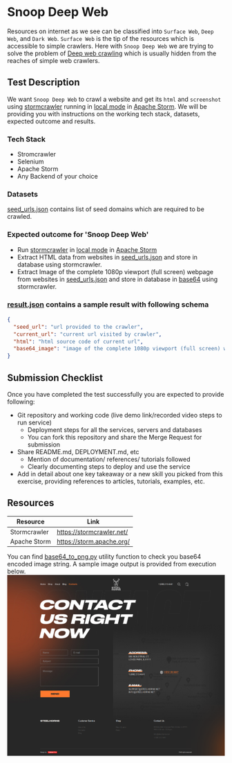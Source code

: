 # Snoop Deep Web

Resources on internet as we see can be classified into `Surface Web`, `Deep Web`, and `Dark Web`. `Surface Web` is the tip of the resources which is accessible to simple crawlers. Here with `Snoop Deep Web` we are trying to solve the problem of [Deep web crawling](https://link.springer.com/article/10.1007/s11280-018-0602-1) which is usually hidden from the reaches of simple web crawlers.

## Test Description

We want `Snoop Deep Web` to crawl a website and get its `html` and `screenshot` using [stormcrawler](https://stormcrawler.net) running in [local mode](https://storm.apache.org/releases/current/Local-mode.html) in [Apache Storm](https://storm.apache.org/). We will be providing you with instructions on the working tech stack, datasets, expected outcome and results.

### Tech Stack

- Stromcrawler
- Selenium
- Apache Storm
- Any Backend of your choice

### Datasets

[seed_urls.json](./dataset/seed_urls.json) contains list of seed domains which are required to be crawled.

### Expected outcome for 'Snoop Deep Web'

- Run [stormcrawler](https://stormcrawler.net) in [local mode](https://storm.apache.org/releases/current/Local-mode.html) in [Apache Storm](https://storm.apache.org/)
- Extract HTML data from websites in [seed_urls.json](./dataset/seed_urls.json) and store in database using stormcrawler.
- Extract Image of the complete 1080p viewport (full screen) webpage from websites in [seed_urls.json](./dataset/seed_urls.json) and store in database in [base64](https://en.wikipedia.org/wiki/Base64) using stormcrawler.

### [result.json](./output/result.json) contains a sample result with following schema

```json
{
  "seed_url": "url provided to the crawler",
  "current_url": "current url visited by crawler",
  "html": "html source code of current url",
  "base64_image": "image of the complete 1080p viewport (full screen) webpage in base64"
}
```

## Submission Checklist

Once you have completed the test successfully you are expected to provide following:

- Git repository and working code (live demo link/recorded video steps to run service)
  - Deployment steps for all the services, servers and databases
  - You can fork this repository and share the Merge Request for submission
- Share README.md, DEPLOYMENT.md, etc
  - Mention of documentation/ references/ tutorials followed
  - Clearly documenting steps to deploy and use the service
- Add in detail about one key takeaway or a new skill you picked from this exercise, providing references to articles, tutorials, examples, etc.

## Resources

| Resource     | Link                      |
| ------------ | ------------------------- |
| Stormcrawler | https://stormcrawler.net/ |
| Apache Storm | https://storm.apache.org/ |

You can find [base64_to_png.py](./utils/base64_to_png.py) utility function to check you base64 encoded image string. A sample image output is provided from execution below.
![output.png](./utils/output.png)
